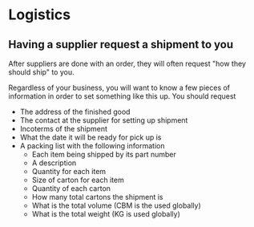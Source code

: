 
# Logistics

## Having a supplier request a shipment to you
After suppliers are done with an order, they will often request "how they should ship" to you.

Regardless of your business, you will want to know a few pieces of information in order to set something like this up.
You should request
* The address of the finished good
* The contact at the supplier for setting up shipment
* Incoterms of the shipment
* What the date it will be ready for pick up is
* A packing list with the following information
  * Each item being shipped by its part number
  * A description
  * Quantity for each item
  * Size of carton for each item
  * Quantity of each carton
  * How many total cartons the shipment is
  * What is the total volume (CBM is the used globally)
  * What is the total weight (KG is used globally)